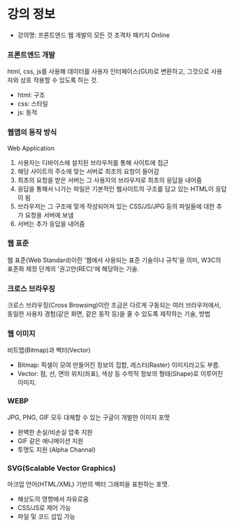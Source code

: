 # 강의 정보
- 강의명: 프론트엔드 웹 개발의 모든 것 초격차 패키지 Online


### 프론트엔드 개발
html, css, js를 사용해 데이터를 사용자 인터페이스(GUI)로 변환하고, 그것으로 사용자와 상호 작용할 수 있도록 하는 것.
- html: 구조
- css: 스타일
- js: 동적


### 웹앱의 동작 방식
Web Application
1. 사용자는 디바이스에 설치된 브라우저를 통해 사이트에 접근
2. 해당 사이트의 주소에 맞는 서버로 최초의 요청이 들어감
3. 최초의 요청을 받은 서버는 그 사용자의 브라우저로 최초의 응답을 내어줌
4. 응답을 통해서 나가는 파일은 기본적인 웹사이트의 구조를 담고 있는 HTML이 응답이 됨
5. 브라우저는 그 구조에 맞게 작성되어져 있는 CSS/JS/JPG 등의 파일들에 대한 추가 요청을 서버에 보냄
6. 서버는 추가 응답을 내어줌


### 웹 표준
웹 표준(Web Standard)이란 '웹에서 사용되는 표준 기술이나 규칙'을 의미, W3C의 표준화 제정 단계의 '권고안(REC)'에 해당하는 기술.

### 크로스 브라우징
크로스 브라우징(Cross Browsing)이란 조금은 다르게 구동되는 여러 브라우저에서, 동일한 사용자 경험(같은 화면, 같은 동작 등)을 줄 수 있도록 제작하는 기술, 방법

### 웹 이미지
비트맵(Bitmap)과 벡터(Vector)
- Bitmap: 픽셀이 모여 만들어진 정보의 집합, 레스터(Raster) 이미지라고도 부름.
- Vector: 점, 선, 면의 위치(좌표), 색상 등 수학적 정보의 형태(Shape)로 이루어진 이미지.

### WEBP
JPG, PNG, GIF 모두 대체할 수 있는 구글이 개발한 이미지 포맷
- 완벽한 손실/비손실 압축 지원
- GIF 같은 애니메이션 지원
- 투명도 지원 (Alpha Channal)

### SVG(Scalable Vector Graphics)
마크업 언어(HTML/XML) 기반의 벡터 그래피을 표현하는 포맷.
- 해상도의 영향에서 자유로움
- CSS/JS로 제어 가능
- 파일 및 코드 삽입 가능